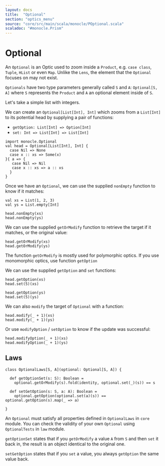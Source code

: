 ```yaml
---
layout: docs
title:  "Optional"
section: "optics_menu"
source: "core/src/main/scala/monocle/POptional.scala"
scaladoc: "#monocle.Prism"
---
```

# Optional

An `Optional` is an Optic used to zoom inside a `Product`, e.g. `case class`, `Tuple`, `HList` or even `Map`.
Unlike the `Lens`, the element that the `Optional` focuses on may not exist.

`Optionals` have two type parameters generally called `S` and `A`: `Optional[S, A]` where `S` represents the `Product` and `A` an optional element inside of `S`.

Let's take a simple list with integers.

We can create an `Optional[List[Int], Int]` which zooms from a `List[Int]` to its potential head by supplying a pair of functions:

*   `getOption: List[Int] => Option[Int]`
*   `set: Int => List[Int] => List[Int]`

```tut:silent
import monocle.Optional
val head = Optional[List[Int], Int] {
  case Nil => None
  case x :: xs => Some(x)
}{ a => {
   case Nil => Nil
   case x :: xs => a :: xs
  }
}
```

Once we have an `Optional`, we can use the supplied `nonEmpty` function to know if it matches:

```tut:silent
val xs = List(1, 2, 3)
val ys = List.empty[Int]
```

```tut:book
head.nonEmpty(xs)
head.nonEmpty(ys)
```

We can use the supplied `getOrModify` function to retrieve the target if it matches, or the original value:

```tut:book
head.getOrModify(xs)
head.getOrModify(ys)
```

The function `getOrModify` is mostly used for polymorphic optics.
If you use monomorphic optics, use function `getOption`

We can use the supplied `getOption` and `set` functions:

```tut:book
head.getOption(xs)
head.set(5)(xs)

head.getOption(ys)
head.set(5)(ys)
```

We can also `modify` the target of `Optional` with a function:

```tut:book
head.modify(_ + 1)(xs)
head.modify(_ + 1)(ys)
```

Or use `modifyOption` / `setOption` to know if the update was successful:

```tut:book
head.modifyOption(_ + 1)(xs)
head.modifyOption(_ + 1)(ys)
```

## Laws

```tut:silent
class OptionalLaws[S, A](optional: Optional[S, A]) {

  def getOptionSet(s: S): Boolean =
    optional.getOrModify(s).fold(identity, optional.set(_)(s)) == s

  def setGetOption(s: S, a: A): Boolean =
    optional.getOption(optional.set(a)(s)) == optional.getOption(s).map(_ => a)

}
```

An `Optional` must satisfy all properties defined in `OptionalLaws` in `core` module.
You can check the validity of your own `Optional` using `OptionalTests` in `law` module.

`getOptionSet` states that if you `getOrModify` a value `A` from `S` and then `set` it back in, the result is an object identical to the original one.

`setGetOption` states that if you `set` a value, you always `getOption` the same value back.

